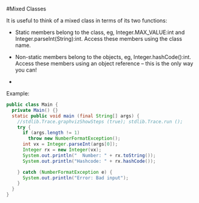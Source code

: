 #Mixed Classes

It is useful to think of a mixed class in terms of its two functions:

- Static members belong to the class, eg, Integer.MAX_VALUE:int and Integer.parseInt(String):int. Access these members using the class name.

- Non-static members belong to the objects, eg, Integer.hashCode():int. Access these members using an object reference – this is the only way you can!

-

Example:

```java
public class Main {
  private Main() {}
  static public void main (final String[] args) {
    //stdlib.Trace.graphvizShowSteps (true); stdlib.Trace.run ();
    try {
      if (args.length != 1)
        throw new NumberFormatException();
      int vx = Integer.parseInt(args[0]);
      Integer rx = new Integer(vx);
      System.out.println("  Number: " + rx.toString());
      System.out.println("Hashcode: " + rx.hashCode());

    } catch (NumberFormatException e) {
      System.out.println("Error: Bad input");
    }
  }
}
```